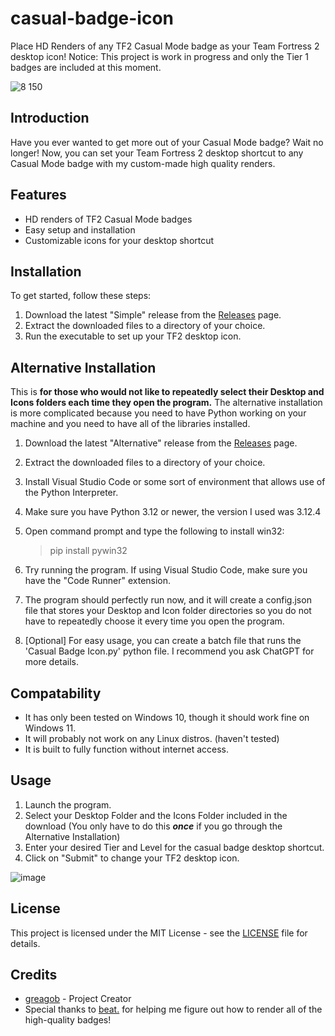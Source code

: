 # casual-badge-icon
Place HD Renders of any TF2 Casual Mode badge as your Team Fortress 2 desktop icon!
Notice: This project is work in progress and only the Tier 1 badges are included at this moment.

![8 150](https://github.com/user-attachments/assets/dc2cf4a0-5e3e-42e0-a63d-82c42b05dfb2)

## Introduction
Have you ever wanted to get more out of your Casual Mode badge? Wait no longer! Now, you can set your Team Fortress 2 desktop shortcut to any Casual Mode badge with my custom-made high quality renders.

## Features
- HD renders of TF2 Casual Mode badges
- Easy setup and installation
- Customizable icons for your desktop shortcut

## Installation
To get started, follow these steps:
1. Download the latest "Simple" release from the [Releases](https://github.com/greagob/casual-badge-icon/releases) page.
2. Extract the downloaded files to a directory of your choice.
3. Run the executable to set up your TF2 desktop icon.

## Alternative Installation
This is **for those who would not like to repeatedly select their Desktop and Icons folders each time they open the program.** The alternative installation is more complicated because you need to have Python working on your machine and you need to have all of the libraries installed.
1. Download the latest "Alternative" release from the [Releases](https://github.com/greagob/casual-badge-icon/releases) page.
2. Extract the downloaded files to a directory of your choice.
3. Install Visual Studio Code or some sort of environment that allows use of the Python Interpreter.
4. Make sure you have Python 3.12 or newer, the version I used was 3.12.4
5. Open command prompt and type the following to install win32:

   > pip install pywin32
7. Try running the program. If using Visual Studio Code, make sure you have the "Code Runner" extension.
8. The program should perfectly run now, and it will create a config.json file that stores your Desktop and Icon folder directories so you do not have to repeatedly choose it every time you open the program.
9. [Optional] For easy usage, you can create a batch file that runs the 'Casual Badge Icon.py' python file. I recommend you ask ChatGPT for more details.

## Compatability
- It has only been tested on Windows 10, though it should work fine on Windows 11.
- It will probably not work on any Linux distros. (haven't tested)
- It is built to fully function without internet access.

## Usage
1. Launch the program.
2. Select your Desktop Folder and the Icons Folder included in the download (You only have to do this ***once*** if you go through the Alternative Installation)
3. Enter your desired Tier and Level for the casual badge desktop shortcut.
4. Click on "Submit" to change your TF2 desktop icon.

![image](https://github.com/user-attachments/assets/08cc102c-15eb-45f0-a72e-2ef1fe4b830f)

## License
This project is licensed under the MIT License - see the [LICENSE](LICENSE) file for details.

## Credits
- [greagob](https://github.com/greagob) - Project Creator
- Special thanks to [beat.](https://steamcommunity.com/id/berabedegas/) for helping me figure out how to render all of the high-quality badges!
